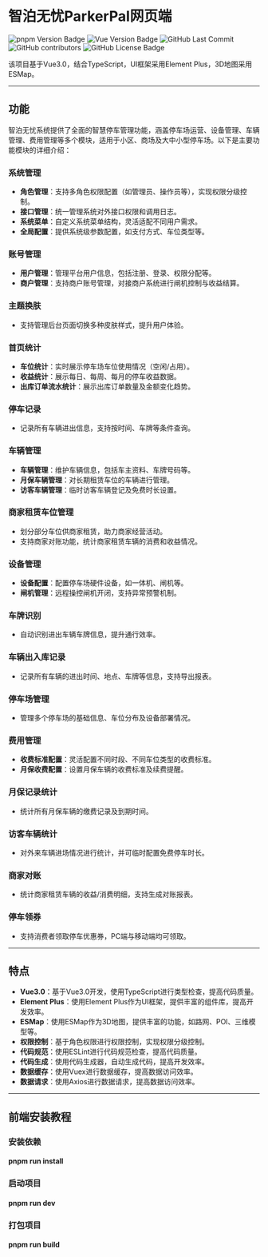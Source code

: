 

# 智泊无忧ParkerPal网页端
<div>
<img alt="pnpm Version Badge" src="https://img.shields.io/badge/pnpm-9.15.0-orange">
<img alt="Vue Version Badge" src="https://img.shields.io/badge/Vue-3.0-green">
<img alt="GitHub Last Commit" src="https://img.shields.io/github/last-commit/betacat-ha/parkerpal-web">
<img alt="GitHub contributors" src="https://img.shields.io/github/contributors/betacat-ha/parkerpal-web">
<img alt="GitHub License Badge" src="https://img.shields.io/github/license/betacat-ha/parkerpal-web">
</div>

该项目基于Vue3.0，结合TypeScript，UI框架采用Element Plus，3D地图采用ESMap。

---

## 功能

智泊无忧系统提供了全面的智慧停车管理功能，涵盖停车场运营、设备管理、车辆管理、费用管理等多个模块，适用于小区、商场及大中小型停车场。以下是主要功能模块的详细介绍：

### 系统管理
- **角色管理**：支持多角色权限配置（如管理员、操作员等），实现权限分级控制。
- **接口管理**：统一管理系统对外接口权限和调用日志。
- **系统菜单**：自定义系统菜单结构，灵活适配不同用户需求。
- **全局配置**：提供系统级参数配置，如支付方式、车位类型等。

### 账号管理
- **用户管理**：管理平台用户信息，包括注册、登录、权限分配等。
- **商户管理**：支持商户账号管理，对接商户系统进行闸机控制与收益结算。

### 主题换肤
- 支持管理后台页面切换多种皮肤样式，提升用户体验。

### 首页统计
- **车位统计**：实时展示停车场车位使用情况（空闲/占用）。
- **收益统计**：展示每日、每周、每月的停车收益数据。
- **出库订单流水统计**：展示出库订单数量及金额变化趋势。

### 停车记录
- 记录所有车辆进出信息，支持按时间、车牌等条件查询。

### 车辆管理
- **车辆管理**：维护车辆信息，包括车主资料、车牌号码等。
- **月保车辆管理**：对长期租赁车位的车辆进行管理。
- **访客车辆管理**：临时访客车辆登记及免费时长设置。

### 商家租赁车位管理
- 划分部分车位供商家租赁，助力商家经营活动。
- 支持商家对账功能，统计商家租赁车辆的消费和收益情况。

### 设备管理
- **设备配置**：配置停车场硬件设备，如一体机、闸机等。
- **闸机管理**：远程操控闸机开闭，支持异常预警机制。

### 车牌识别
- 自动识别进出车辆车牌信息，提升通行效率。

### 车辆出入库记录
- 记录所有车辆的进出时间、地点、车牌等信息，支持导出报表。

### 停车场管理
- 管理多个停车场的基础信息、车位分布及设备部署情况。

### 费用管理
- **收费标准配置**：灵活配置不同时段、不同车位类型的收费标准。
- **月保收费配置**：设置月保车辆的收费标准及续费提醒。

### 月保记录统计
- 统计所有月保车辆的缴费记录及到期时间。

### 访客车辆统计
- 对外来车辆进场情况进行统计，并可临时配置免费停车时长。

### 商家对账
- 统计商家租赁车辆的收益/消费明细，支持生成对账报表。

### 停车领券
- 支持消费者领取停车优惠券，PC端与移动端均可领取。

---

## 特点

- **Vue3.0**：基于Vue3.0开发，使用TypeScript进行类型检查，提高代码质量。
- **Element Plus**：使用Element Plus作为UI框架，提供丰富的组件库，提高开发效率。
- **ESMap**：使用ESMap作为3D地图，提供丰富的功能，如路网、POI、三维模型等。
- **权限控制**：基于角色权限进行权限控制，实现权限分级控制。
- **代码规范**：使用ESLint进行代码规范检查，提高代码质量。
- **代码生成**：使用代码生成器，自动生成代码，提高开发效率。
- **数据缓存**：使用Vuex进行数据缓存，提高数据访问效率。
- **数据请求**：使用Axios进行数据请求，提高数据访问效率。


---

## 前端安装教程

### 安装依赖

#### pnpm run install

### 启动项目

#### pnpm run dev

### 打包项目

#### pnpm run build



